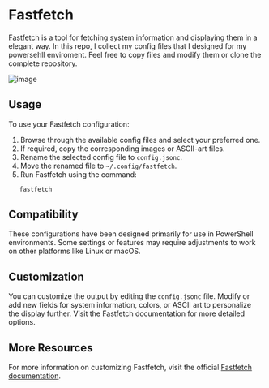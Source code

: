 # Fastfetch

[Fastfetch](https://github.com/fastfetch-cli/fastfetch) is a tool for fetching system information and displaying them in a elegant way. In this repo, I collect my config files that I designed for my powersehll enviroment. Feel free to copy files and modify them or clone the complete repository.

![image](https://github.com/user-attachments/assets/f4b8ac8c-b562-4a76-b76e-72ded9301b28)

## Usage

To use your Fastfetch configuration:

1. Browse through the available config files and select your preferred one.
2. If required, copy the corresponding images or ASCII-art files.
3. Rename the selected config file to `config.jsonc`.
4. Move the renamed file to `~/.config/fastfetch`.
5. Run Fastfetch using the command:

```bash
   fastfetch
```

## Compatibility

These configurations have been designed primarily for use in PowerShell environments. Some settings or features may require adjustments to work on other platforms like Linux or macOS.

## Customization

You can customize the output by editing the `config.jsonc` file. Modify or add new fields for system information, colors, or ASCII art to personalize the display further. Visit the Fastfetch documentation for more detailed options.

## More Resources

For more information on customizing Fastfetch, visit the official [Fastfetch documentation](https://github.com/fastfetch-cli/fastfetch/wiki/Json-Schema).
